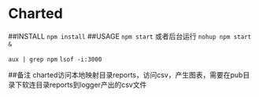 # Charted

##INSTALL
`npm install`
##USAGE
`npm start`
或者后台运行
`nohup npm start &`

`aux | grep npm`
`lsof -i:3000`

##备注
charted访问本地映射目录reports，访问csv，产生图表，需要在pub目录下软连目录reports到logger产出的csv文件
